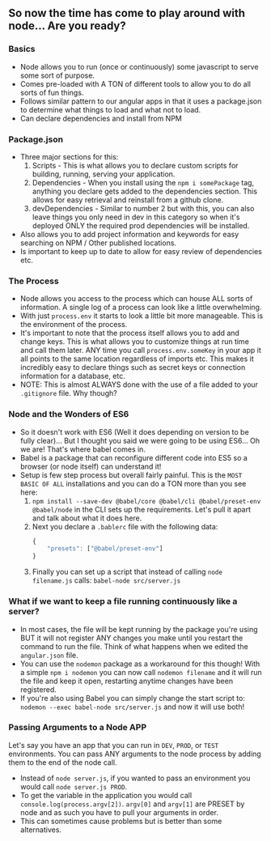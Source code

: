 ## So now the time has come to play around with node... Are you ready?

### Basics
* Node allows you to run (once or continuously) some javascript to serve some sort of purpose.
* Comes pre-loaded with A TON of different tools to allow you to do all sorts of fun things.
* Follows similar pattern to our angular apps in that it uses a package.json to determine what things to load and what not to load. 
* Can declare dependencies and install from NPM

### Package.json
* Three major sections for this:
    1. Scripts - This is what allows you to declare custom scripts for building, running, serving your application.
    2. Dependencies - When you install using the `npm i somePackage` tag, anything you declare gets added to the dependencies section. This allows for easy retrieval and reinstall from a github clone.
    3. devDependencies - Similar to number 2 but with this, you can also leave things you only need in dev in this category so when it's deployed ONLY the required prod dependencies will be installed.
* Also allows you to add project information and keywords for easy searching on NPM / Other published locations.
* Is important to keep up to date to allow for easy review of dependencies etc.

### The Process
* Node allows you access to the process which can house ALL sorts of information. A single log of a process can look like a little overwhelming.
* With just `process.env` it starts to look a little bit more manageable. This is the environment of the process.
* It's important to note that the process itself allows you to add and change keys. This is what allows you to customize things at run time and call them later. ANY time you call `process.env.someKey` in your app it all points to the same location regardless of imports etc. This makes it incredibly easy to declare things such as secret keys or connection information for a database, etc.
* NOTE: This is almost ALWAYS done with the use of a file added to your `.gitignore` file. Why though?

### Node and the Wonders of ES6
* So it doesn't work with ES6 (Well it does depending on version to be fully clear)... But I thought you said we were going to be using ES6... Oh we are! That's where babel comes in.
* Babel is a package that can reconfigure different code into ES5 so a browser (or node itself) can understand it!
* Setup is few step process but overall fairly painful. This is the `MOST BASIC OF ALL` installations and you can do a TON more than you see here: 
    1. `npm install --save-dev @babel/core @babel/cli @babel/preset-env @babel/node` in the CLI sets up the requirements. Let's pull it apart and talk about what it does here.
    2. Next you declare a `.bablerc` file with the following data:
        ``` javascript
        {
            "presets": ["@babel/preset-env"]
        }
        ```
    3. Finally you can set up a script that instead of calling `node filename.js` calls:  `babel-node src/server.js`

### What if we want to keep a file running continuously like a server? 
* In most cases, the file will be kept running by the package you're using BUT it will not register ANY changes you make until you restart the command to run the file. Think of what happens when we edited the `angular.json` file. 
* You can use the `nodemon` package as a workaround for this though! With a simple `npm i nodemon` you can now call `nodemon filename` and it will run the file and keep it open, restarting anytime changes have been registered. 
* If you're also using Babel you can simply change the start script to:   `nodemon --exec babel-node src/server.js` and now it will use both!

### Passing Arguments to a Node APP
Let's say you have an app that you can run in `DEV`, `PROD`, or `TEST` environments. You can pass ANY arguments to the node process by adding them to the end of the node call. 
* Instead of `node server.js`, if you wanted to pass an environment you would call `node server.js PROD`. 
* To get the variable in the application you would call `console.log(process.argv[2])`. `argv[0]` and `argv[1]` are PRESET by node and as such you have to pull your arguments in order. 
* This can sometimes cause problems but is better than some alternatives.